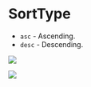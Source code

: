 # SortType
- `asc` - Ascending.
- `desc` - Descending.


![](https://user-images.githubusercontent.com/69215413/147791507-aa2b7165-6532-4a34-b2ec-81130ec6e994.png)

![](https://user-images.githubusercontent.com/69215413/147791500-6dacaa5e-2fab-44b5-b40c-26b105eb37c3.png)